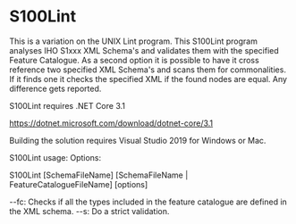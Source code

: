 # S100Lint
This is a variation on the UNIX Lint program. This S100Lint program analyses IHO S1xxx XML Schema's and 
validates them with the specified Feature Catalogue. As a second option it is possible to have it cross 
reference two specified XML Schema's and scans them for commonalities. If it finds one it checks the 
specified XML if the found nodes are equal. Any difference gets reported. 

S100Lint requires .NET Core 3.1

https://dotnet.microsoft.com/download/dotnet-core/3.1

Building the solution requires Visual Studio 2019 for Windows or Mac.

S100Lint usage:
Options:

S100Lint [SchemaFileName] [SchemaFileName | FeatureCatalogueFileName] [options]

--fc: Checks if all the types included in the feature catalogue are defined in the XML schema.
--s:  Do a strict validation.


